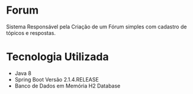 # Forum
Sistema Responsável pela Criação de um Fórum simples com cadastro de tópicos e respostas.

# Tecnologia Utilizada
- Java 8
- Spring Boot Versão 2.1.4.RELEASE
- Banco de Dados em Memória H2 Database
